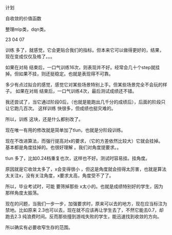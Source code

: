 


计划

自收敛的价值函数 


整理mlp类，dqn类。

23 04 07


训练 多了，就感觉，它会更贴合我们的指标。但本来它可以做得更好的，结果，现在变成仅仅及格了。。。


如果在对局 结束后，一口气训练16次，则表现并不好。经常会几十个step就挂掉。但如果不挂，则还挺稳定。也就是表现得不可靠。


多少有点过拟合的感觉，感觉它对某些场景特别上手。但某些场景完全不会玩的样子。
如果在对局 结束后，一口气训练4次，最后测试成绩还不错。






我还尝试了，当它通过阶段0后，（也就是能跑出几千分的成绩后），后面的阶段只让它跑几百次。
这样训练 快很多，但成绩也挺灾难的。

所以，训练 这块，还是什么都别改了。


现在唯一有用的修改就是简单加了tlun，也就是分阶段训练。

现在不改进算法，而强行提高对x的要求，（它的方差依然比较大）它就会挂掉。
基本都是角度挂掉的。也很好理解 。我们对角度提要求。。

tlun 多了，比如0.24档重复也次，这样也不好。测试时容易挂。挂角度。


原因就是它收敛太多了，x会变得很小 ，但这是角度就会扭得太厉害，也就是算法太关注x，没有关注角度，x要求太高，角度受不了了。

所以，毕业考试时，可能 要筛掉那些 x太小的。也就是成绩特别好的学生，因为那样角度太振荡。


现在的问题，当我们一步一步，加强要求时，原来可以去的地方，现在应当标注为禁地。比如原来 2.3也可以去，现在就不应该再让学生去了，不然它能去0.7，却跑去2.3 纯浪费时间。反而那些撞到游戏失败的学生，能迅速找到收敛的方向。


所以确实有必要收窄生存的范围。

